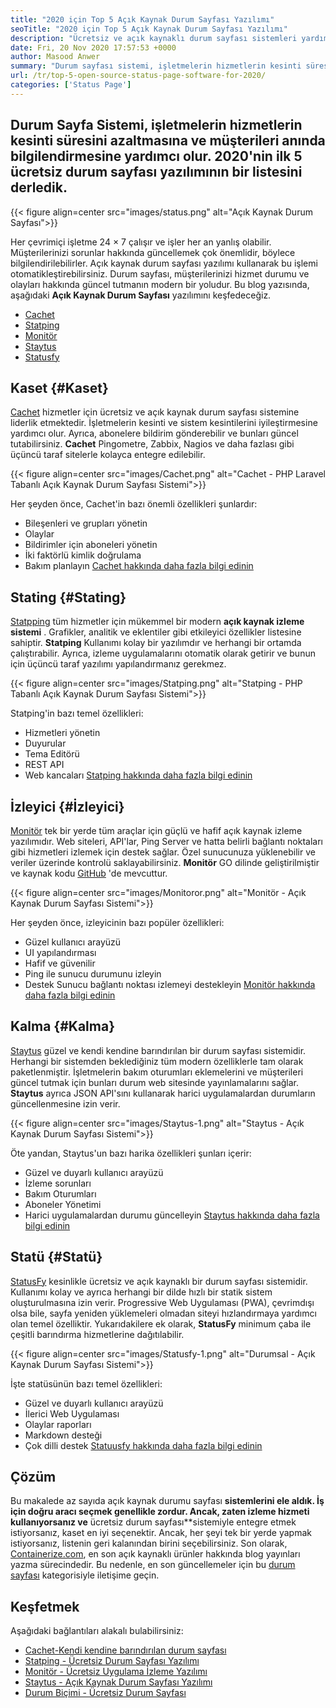 ```yaml
---
title: "2020 için Top 5 Açık Kaynak Durum Sayfası Yazılımı" 
seoTitle: "2020 için Top 5 Açık Kaynak Durum Sayfası Yazılımı" 
description: "Ücretsiz ve açık kaynaklı durum sayfası sistemleri yardımıyla hizmetleriniz için kesinti ve sistem kesintilerini iyileştirin. Müşterileri güncellemek için bildirimler gönderin." 
date: Fri, 20 Nov 2020 17:57:53 +0000
author: Masood Anwer
summary: "Durum sayfası sistemi, işletmelerin hizmetlerin kesinti süresini azaltmasına ve müşterileri anında bilgilendirmesine yardımcı olur. 2020'nin ilk 5 ücretsiz durum sayfası yazılımının bir listesini derledik." 
url: /tr/top-5-open-source-status-page-software-for-2020/
categories: ['Status Page']
---
```


## Durum Sayfa Sistemi, işletmelerin hizmetlerin kesinti süresini azaltmasına ve müşterileri anında bilgilendirmesine yardımcı olur. 2020'nin ilk 5 ücretsiz durum sayfası yazılımının bir listesini derledik.

{{< figure align=center src="images/status.png" alt="Açık Kaynak Durum Sayfası">}}

Her çevrimiçi işletme 24 × 7 çalışır ve işler her an yanlış olabilir. Müşterilerinizi sorunlar hakkında güncellemek çok önemlidir, böylece bilgilendirilebilirler. Açık kaynak durum sayfası yazılımı kullanarak bu işlemi otomatikleştirebilirsiniz. Durum sayfası, müşterilerinizi hizmet durumu ve olayları hakkında güncel tutmanın modern bir yoludur. Bu blog yazısında, aşağıdaki  **Açık Kaynak Durum Sayfası**  yazılımını keşfedeceğiz.
  * [Cachet][1]
  * [Statping][2]
  * [Monitör][3]
  * [Staytus][4]
  * [Statusfy][5]

## Kaset {#Kaset}

[Cachet][6] hizmetler için ücretsiz ve açık kaynak durum sayfası sistemine liderlik etmektedir. İşletmelerin kesinti ve sistem kesintilerini iyileştirmesine yardımcı olur. Ayrıca, abonelere bildirim gönderebilir ve bunları güncel tutabilirsiniz.  **Cachet**  Pingometre, Zabbix, Nagios ve daha fazlası gibi üçüncü taraf sitelerle kolayca entegre edilebilir.

{{< figure align=center src="images/Cachet.png" alt="Cachet - PHP Laravel Tabanlı Açık Kaynak Durum Sayfası Sistemi">}}

Her şeyden önce, Cachet'in bazı önemli özellikleri şunlardır:
  * Bileşenleri ve grupları yönetin
  * Olaylar
  * Bildirimler için aboneleri yönetin
  * İki faktörlü kimlik doğrulama
  * Bakım planlayın
[Cachet hakkında daha fazla bilgi edinin][7]

## Stating {#Stating}

[Statpping][8] tüm hizmetler için mükemmel bir modern  **açık kaynak izleme sistemi** . Grafikler, analitik ve eklentiler gibi etkileyici özellikler listesine sahiptir. **Statping**  Kullanımı kolay bir yazılımdır ve herhangi bir ortamda çalıştırabilir. Ayrıca, izleme uygulamalarını otomatik olarak getirir ve bunun için üçüncü taraf yazılımı yapılandırmanız gerekmez.

{{< figure align=center src="images/Statping.png" alt="Statping - PHP Tabanlı Açık Kaynak Durum Sayfası Sistemi">}}

Statping'in bazı temel özellikleri:
  * Hizmetleri yönetin
  * Duyurular
  * Tema Editörü
  * REST API
  * Web kancaları
[Statping hakkında daha fazla bilgi edinin][9]

## İzleyici {#İzleyici}

[Monitör][10] tek bir yerde tüm araçlar için güçlü ve hafif açık kaynak izleme yazılımıdır. Web siteleri, API'lar, Ping Server ve hatta belirli bağlantı noktaları gibi hizmetleri izlemek için destek sağlar. Özel sunucunuza yüklenebilir ve veriler üzerinde kontrolü saklayabilirsiniz.  **Monitör**  GO dilinde geliştirilmiştir ve kaynak kodu [GitHub][11] 'de mevcuttur.

{{< figure align=center src="images/Monitoror.png" alt="Monitör - Açık Kaynak Durum Sayfası Sistemi">}}

Her şeyden önce, izleyicinin bazı popüler özellikleri:
  * Güzel kullanıcı arayüzü
  * UI yapılandırması
  * Hafif ve güvenilir
  * Ping ile sunucu durumunu izleyin
  * Destek Sunucu bağlantı noktası izlemeyi destekleyin
[Monitör hakkında daha fazla bilgi edinin][12]

## Kalma {#Kalma}

[Staytus][13] güzel ve kendi kendine barındırılan bir durum sayfası sistemidir. Herhangi bir sistemden beklediğiniz tüm modern özelliklerle tam olarak paketlenmiştir. İşletmelerin bakım oturumları eklemelerini ve müşterileri güncel tutmak için bunları durum web sitesinde yayınlamalarını sağlar.  **Staytus**  ayrıca JSON API'sını kullanarak harici uygulamalardan durumların güncellenmesine izin verir.

{{< figure align=center src="images/Staytus-1.png" alt="Staytus - Açık Kaynak Durum Sayfası Sistemi">}}

Öte yandan, Staytus'un bazı harika özellikleri şunları içerir:
  * Güzel ve duyarlı kullanıcı arayüzü
  * İzleme sorunları
  * Bakım Oturumları
  * Aboneler Yönetimi
  * Harici uygulamalardan durumu güncelleyin
[Staytus hakkında daha fazla bilgi edinin][14]

## Statü {#Statü}

[StatusFy][15] kesinlikle ücretsiz ve açık kaynaklı bir durum sayfası sistemidir. Kullanımı kolay ve ayrıca herhangi bir dilde hızlı bir statik sistem oluşturulmasına izin verir. Progressive Web Uygulaması (PWA), çevrimdışı olsa bile, sayfa yeniden yüklemeleri olmadan siteyi hızlandırmaya yardımcı olan temel özelliktir. Yukarıdakilere ek olarak,  **StatusFy**  minimum çaba ile çeşitli barındırma hizmetlerine dağıtılabilir.

{{< figure align=center src="images/Statusfy-1.png" alt="Durumsal - Açık Kaynak Durum Sayfası Sistemi">}}

İşte statüsünün bazı temel özellikleri:
  * Güzel ve duyarlı kullanıcı arayüzü
  * İlerici Web Uygulaması
  * Olaylar raporları
  * Markdown desteği
  * Çok dilli destek
[Statuusfy hakkında daha fazla bilgi edinin][16]

## Çözüm
Bu makalede az sayıda açık kaynak durumu sayfası  **sistemlerini ele aldık. İş için doğru aracı seçmek genellikle zordur. Ancak, zaten izleme hizmeti kullanıyorsanız ve**  ücretsiz durum sayfası**sistemiyle entegre etmek istiyorsanız, kaset en iyi seçenektir. Ancak, her şeyi tek bir yerde yapmak istiyorsanız, listenin geri kalanından birini seçebilirsiniz.
Son olarak, [Containerize.com][17], en son açık kaynaklı ürünler hakkında blog yayınları yazma sürecindedir. Bu nedenle, en son güncellemeler için bu [durum sayfası][18] kategorisiyle iletişime geçin.

## Keşfetmek
Aşağıdaki bağlantıları alakalı bulabilirsiniz:
  * [Cachet-Kendi kendine barındırılan durum sayfası][7]
  * [Statping - Ücretsiz Durum Sayfası Yazılımı][9]
  * [Monitör - Ücretsiz Uygulama İzleme Yazılımı][12]
  * [Staytus - Açık Kaynak Durum Sayfası Yazılımı][14]
  * [Durum Biçimi - Ücretsiz Durum Sayfası][16]



 [1]: #Cachet
 [2]: #Statping
 [3]: #Monitoror
 [4]: #Staytus
 [5]: #Statusfy
 [6]: https://cachethq.io/
 [7]: https://products.containerize.com/status/cachet
 [8]: https://statping.com
 [9]: https://products.containerize.com/status/statping
 [10]: https://monitoror.com
 [11]: https://github.com/monitoror/monitoror
 [12]: https://products.containerize.com/status/monitoror
 [13]: https://staytus.co
 [14]: https://products.containerize.com/status/staytus
 [15]: https://marquez.co/statusfy
 [16]: https://products.containerize.com/status/statusfy
 [17]: https://containerize.com
 [18]: https://blog.containerize.com/category/status-page/
